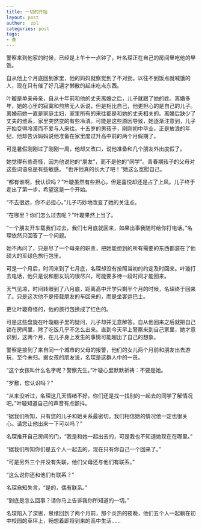 ```yaml
---
title: 一切的开始
layout: post
auther:  zpl
categories: post
tags:
- 春
---
```


警察来到他家的时候，已经是上午十一点钟了，叶名琛正在自己的房间里吃他的早饭。

自从他上个月底回到家里，他的妈妈就察觉到了不对劲。以往不到饭点就喊饿的人，现在只有催了好几遍才懒散的起床吃点东西。

叶璇是单亲母亲，自从十年前和他的丈夫离婚之后，儿子就跟了她的姓。离婚多年，她的心里的寂寞和煎熬无人诉说，但是相比自己，他更担心的是自己的儿子。离婚前她一直是家庭主妇，家里所有的来往都是和她的丈夫相关的。离婚后缺少了丈夫的维系，家里突然变的有些冷清。可能是这些原因导致，她逐渐注意到，儿子开始变得冷漠而不爱与人来往。十五岁的男孩子，刚刚初中毕业，正是放浪的年纪，他却告诉妈妈说他准备在家里度过升高中前的两个月假期了。

可是暑假刚刚过了刚刚一周，他却又改口，说他准备和几个朋友外出度假了。

她觉得有些奇怪，因为他说他的“朋友"，而不是他的"同学"。青春期孩子的父母对这些词语总是有些敏感。 “也许他真的长大了吧！”她这么宽慰自己。

“都有谁啊，我认识吗？”叶璇虽然有些担心，但是喜悦却还是占了上风。儿子终于走出了第一步，希望这是一个开始。

“不去很远，你不必担心。”儿子巧妙地改变了她的关注点。

“在哪里？你们怎么过去呢？”叶璇果然上当了。

“一个朋友开车载我们过去。我们七月底就回来，如果出事我随时给你打电话。”名琛依然只回答了一个问题。

她不再问了，只是尽了一个母亲的职责，把她能想到的所有需要的东西都装在了他硕大的军绿色旅行包里。

可是一个月后，时间来到了七月底，名琛却没有按照当初的约定及时回来。叶璇打去电话，他只是说和朋友玩的很尽兴，可能要多待一段时间才能回来。

天气见凉，时间转眼到了八月底，距离高中开学只剩半个月的时候，名琛终于回来了。只是这次他不是搭载朋友的车回来的，而是坐客运巴士。

更让叶璇奇怪的，他的旅行包换成了红色的。

可是这些盘旋在叶璇脑子里的疑问，儿子却并无意解答。自从他回来之后就把自己锁在房间里，除了吃饭几乎不怎么出来。直到今天早上警察来到自己家里，她才意识到，这两个月，在儿子身上发生的事情可能超出了自己的想象。

警察是接到了来自同一个城市的父母的报警，他们的女儿两个月前和朋友出去游玩，至今未归。据女孩的朋友说，名琛是这群人中的一员。

“这个女孩叫什么名字呢？警察先生。”叶璇心里默默祈祷：不要是她。

"罗敷，您认识吗？"

“从来没听过，名琛这几天情绪不好，你们还是找一找别的一起去的同学了解情况吧。”叶璇知道自己的声音有点颤抖。

“据我们所知，只有您的儿子和她关系最密切。我们相信她的情况他一定也很关心。请您让他出来一下可以吗？”

名琛推开自己房间的门，“我是和她一起出去的，可是我也不知道她现在在哪里。”

“据我们所知你们是五个人一起去的，现在只有你自己一个回来了。”

“可是另外三个并没有失联，他们父母还与他们有联系。”

“这么说你还和他们有联系？”

名琛自知失言，“是的，偶有联系。”

“到底是怎么回事？请你马上告诉我你所知道的一切。”

名琛陷入了深思，思绪回到了两个月前，那个炎热的夜晚，他们五个人一起躺在初中校园的草坪上，畅想着即将到来的高中生活......
